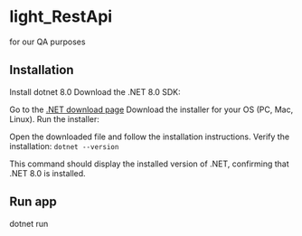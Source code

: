 # light_RestApi
for our QA purposes

## Installation
Install dotnet 8.0
Download the .NET 8.0 SDK:

Go to the [.NET download page](https://dotnet.microsoft.com/en-us/download/dotnet/8.0)
Download the installer for your OS (PC, Mac, Linux).
Run the installer:

Open the downloaded file and follow the installation instructions.
Verify the installation:
`dotnet --version`

This command should display the installed version of .NET, confirming that .NET 8.0 is installed.
## Run app
dotnet run
